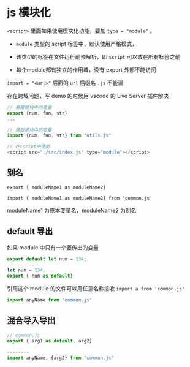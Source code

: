 # js 模块化



`<script>` 里面如果使用模块化功能，要加 `type = "module"` 。

-  `module` 类型的 script 标签中，默认使用严格模式，

- 该类型的标签在文件运行前预解析，即 `script` 可以放在所有标签之前

- 每个module都有独立的作用域，没有 export 外部不能访问




`import = "<url>"` 后面的 `url` 后缀名 `.js` 不能漏

存在跨域问题，写 demo 的时候用 vscode 的 Live Server 插件解决



~~~js
// 暴露模块中的变量
export {num, fun, str}
...
~~~

~~~js
// 获取模块中的变量
import {num, fun, str} from "utils.js"

// 在script中使用
<script src="./src/index.js" type="module"></script>
~~~



## 别名

`export { moduleName1 as moduleName2} `

`import { moduleName1 as moduleName2} from 'common.js' `

moduleName1 为原本变量名，moduleName2 为别名



## default 导出

如果 module 中只有一个要传出的变量

~~~js
export default let num = 134;
----------
let num = 134;
export { num as default}
~~~



引用这个 module 的文件可以用任意名称接收  `import a from 'common.js'`

~~~js
import anyName from 'common.js'
~~~



## 混合导入导出

~~~js
// common.js
export { arg1 as default, arg2}

--------
import anyName, {arg2} from "common.js"
~~~





